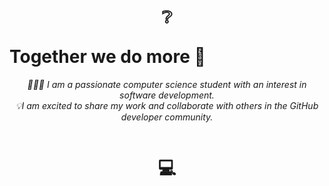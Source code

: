 # <p align="center">❔</p> Together we do more 🚀      

<p align="center">
<em>👨🏻‍💻 I am a passionate computer science student with an interest in software development.
<br>💡I am excited to share my work and collaborate with others in the GitHub developer community.
</em>
</p>

<p align="center">
<a href="https://www.linkedin.com/in/edwin-rodr%C3%ADguez-906972236/" target="_blank"><img alt="" src="https://img.shields.io/badge/LinkedIn-000?logo=linkedin&logoColor=white&style=for-the-badge" style="vertical-align:center" /></a></p> 
                                       

# <p align="center">💻</p>
